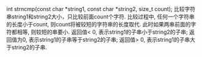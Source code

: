 int strncmp(const char *string1, const char *string2, size_t count); 
比较字符串string1和string2大小，只比较前面count个字符. 比较过程中, 任何一个字符串的长度小于count, 则count将被较短的字符串的长度取代. 此时如果两串前面的字符都相等, 则较短的串要小. 
返回值< 0, 表示string1的子串小于string2的子串; 
返回值为0, 表示string1的子串等于string2的子串; 
返回值> 0, 表示string1的子串大于string2的子串. 